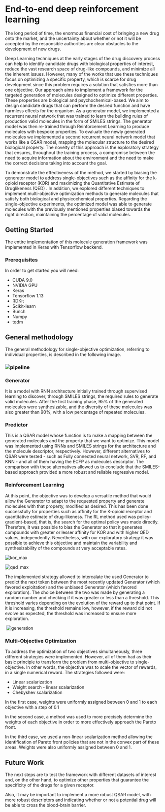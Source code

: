 # End-to-end deep reinforcement learning 

The long period of time, the enormous financial cost of bringing a new drug onto the market, and the uncertainty about whether or not it will be accepted by the responsible authorities are clear obstacles to the development of new drugs.

Deep Learning techniques at the early stages of the drug discovery process can help to identify candidate drugs with biological properties of interest, reduce the vast research space of drug-like compounds, and minimize all the inherent issues. However, many of the works that use these techniques focus on optimizing a specific property, which is scarce for drug development since this problem requires a solution that satisfies more than one objective.
Our approach aims to implement a framework for the targeted generation of molecules designed to optimize different properties. These properties are biological and psychochemical-based. We aim to design candidate drugs that can perform the desired function and have harmless effects for the organism. As a generator model, we implemented a recurrent neural network that was trained to learn the building rules of production valid molecules in the form of SMILES strings. The generator model was then re-trained through Reinforcement Learning to produce molecules with bespoke properties. To evaluate the newly generated molecules we implemented a second recurrent neural network model that works like a QSAR model, mapping the molecular structure to the desired biological property. The novelty of this approach is the exploratory strategy that ensures, throughout the training process, a compromise between the need to acquire information about the environment and the need to make the correct decisions taking into account the goal. 

To demonstrate the effectiveness of the method, we started by biasing the generator model to address single-objectives such as the affinity for the k-opioid receptor (KOR) and maximizing the Quantitative Estimate of Druglikeness  (QED) . In addition, we explored different techniques to implement multi-objective optimization methods to generate molecules that satisfy both biological and physicochemical properties.
Regarding the single-objective experiments, the optimized model was able to generate molecules with the previously mentioned properties biased towards the right direction, maintaining the percentage of valid molecules. 

## Getting Started

The entire implementation of this molecule generation framework was implemented in Keras with Tensorflow backend.

### Prerequisites

 In order to get started you will need: 

- CUDA 9.0
- NVIDIA GPU
- Keras
- Tensorflow 1.13
- RDKit
- Scikit-learn
- Bunch
- Numpy
- tqdm

## General methodology

The general methodology for single-objective optimization, referring to individual properties, is described in the following image.



### ![pipeline](https://github.com/larngroup/DiverseDRL/blob/master/Figures/pipline.png?raw=true)



### Generator

It is a model with RNN architecture initially trained through supervised learning to discover, through SMILES strings, the required rules to generate valid molecules. After the first training phase, 95% of the generated molecules were synthesizable, and the diversity of these molecules was also greater than 90%, with a low percentage of repeated molecules.

### Predictor

This is a QSAR model whose function is to make a mapping between the generated molecules and the property that we want to optimize. This model was implemented using RNNs and SMILES strings for the architecture and the molecule descriptor, respectively. However, different alternatives to QSAR were tested - such as Fully connected neural network, SVR, RF, and KNN - and all of them having the ECFP as molecules descriptor. The comparison with these alternatives allowed us to conclude that the SMILES-based approach provided a more robust and reliable regressive model.

### Reinforcement Learning

At this point, the objective was to develop a versatile method that would allow the Generator to adapt to the requested property and generate molecules with that property, modified as desired. This has been done successfully for properties such as affinity for the K-opioid receptor and quantitative estimate of drug-likeness. The RL method used was policy-gradient-based, that is, the search for the optimal policy was made directly. Therefore, it was possible to bias the Generator so that it generates compounds with greater or lesser affinity for KOR and with higher QED values, independently. Nevertheless, with our exploratory strategy it was possible to achieve this objective and maintain the variability and synthesizability of the compounds at very acceptable rates.

![kor_max](https://github.com/larngroup/DiverseDRL/blob/master/Figures/kor_max.png?raw=true)

![qed_max](https://github.com/larngroup/DiverseDRL/blob/master/Figures/qed_max.png?raw=true)



The implemented strategy allowed to intercalate the used Generator to predict the next token between the most recently updated Generator (which favored exploitation) and the unbiased Generator (which favored exploration). The choice between the two was made by generating a random number and checking if it was greater or less than a threshold. This threshold varies depending on the evolution of the reward up to that point. If it is increasing, the threshold remains low, however, if the reward did not evolve as expected, the threshold was increased to ensure more exploration.



​				![generation](https://github.com/larngroup/DiverseDRL/blob/master/Figures/generation.png?raw=true)





### Multi-Objective Optimization

To address the optimization of two objectives simultaneously, three different strategies were implemented. However, all of them had as their basic principle to transform the problem from multi-objective to single-objective. In other words, the objective was to scale the vector of rewards, in a single numerical reward. The strategies followed were:

- Linear scalarization
- Weight search - linear scalarization
- Chebyshev scalarization

In the first case, weights were uniformly assigned between 0 and 1 to each objective with a step of 0.1

In the second case, a method was used to more precisely determine the weights of each objective in order to more effectively approach the Pareto front.

In the third case,  we used a non-linear scalarization method allowing the identification of Pareto front policies that are not in the convex part of these areas. Weights were also uniformly assigned between 0 and 1.

## Future Work

The next steps are to test the framework with different datasets of interest and, on the other hand, to optimize other properties that guarantee the specificity of the drugs for a given receptor.

Also, it may be important to implement a more robust QSAR model, with more robust descriptors and indicating whether or not a potential drug will be able to cross the blood-brain barrier.


